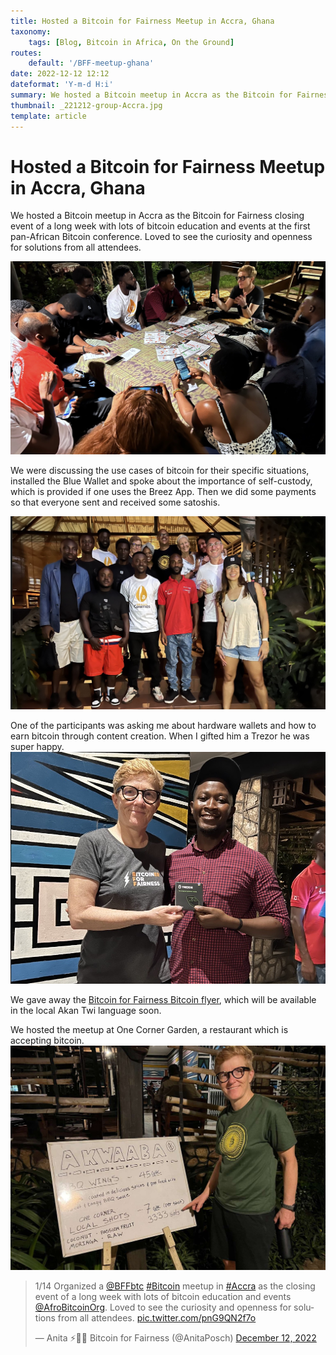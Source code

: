 ```yaml
---
title: Hosted a Bitcoin for Fairness Meetup in Accra, Ghana
taxonomy:
    tags: [Blog, Bitcoin in Africa, On the Ground]
routes:
    default: '/BFF-meetup-ghana'
date: 2022-12-12 12:12
dateformat: 'Y-m-d H:i'
summary: We hosted a Bitcoin meetup in Accra as the Bitcoin for Fairness closing event of a long week with lots of bitcoin education and events at the first pan-African Bitcoin conference.
thumbnail: _221212-group-Accra.jpg
template: article
---
```



# Hosted a Bitcoin for Fairness Meetup in Accra, Ghana

We hosted a Bitcoin meetup in Accra as the Bitcoin for Fairness closing event of a long week with lots of bitcoin education and events at the first pan-African Bitcoin conference. Loved to see the curiosity and openness for solutions from all attendees.

![](_221212-meetup-accra.jpg)

We were discussing the use cases of bitcoin for their specific situations, installed the Blue Wallet and spoke about the importance of self-custody, which is provided if one uses the Breez App. Then we did some payments so that everyone sent and received some satoshis.

![](_221212-group-Accra.jpg)

One of the participants was asking me about hardware wallets and how to earn bitcoin through content creation. When I gifted him a Trezor he was super happy.
![](_221212-Trezor.jpg)

We gave away the [Bitcoin for Fairness Bitcoin flyer](https://bffbtc.org/flyer/), which will be available in the local Akan Twi language soon.

We hosted the meetup at One Corner Garden, a restaurant which is accepting bitcoin.
![](_221212-BFF-Meetup-Ghana-1671190844704.jpeg)

<blockquote class="twitter-tweet"><p lang="en" dir="ltr">1/14 Organized a <a href="https://twitter.com/BFFbtc?ref_src=twsrc%5Etfw">@BFFbtc</a> <a href="https://twitter.com/hashtag/Bitcoin?src=hash&amp;ref_src=twsrc%5Etfw">#Bitcoin</a> meetup in <a href="https://twitter.com/hashtag/Accra?src=hash&amp;ref_src=twsrc%5Etfw">#Accra</a> as the closing event of a long week with lots of bitcoin education and events <a href="https://twitter.com/AfroBitcoinOrg?ref_src=twsrc%5Etfw">@AfroBitcoinOrg</a>. Loved to see the curiosity and openness for solutions from all attendees. <a href="https://t.co/pnG9QN2f7o">pic.twitter.com/pnG9QN2f7o</a></p>&mdash; Anita ⚡🏳️‍🌈 Bitcoin for Fairness (@AnitaPosch) <a href="https://twitter.com/AnitaPosch/status/1602331207651434496?ref_src=twsrc%5Etfw">December 12, 2022</a></blockquote> <script async src="https://platform.twitter.com/widgets.js" charset="utf-8"></script>